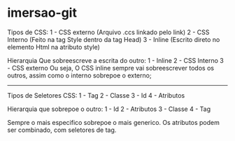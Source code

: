 # imersao-git

Tipos de CSS:
    1 - CSS externo (Arquivo .ccs linkado pelo link)
    2 - CSS Interno (Feito na tag Style dentro da tag Head)
    3 - Inline (Escrito direto no elemento Html na atributo style)

Hierarquia Que sobreescreve a escrita do outro:
    1 - Inline
        2 - CSS Interno
            3 - CSS externo
Ou seja, O CSS inline sempre vai sobreescrever  todos os outros, assim como o interno sobrepoe o externo;

---------------------------------------------------------------------------------------

Tipos de Seletores CSS:
    1 - Tag
    2 - Classe
    3 - Id
    4 - Atributos

Hierarquia que sobrepoe o outro:
    1 - Id
        2 - Atributos
            3 - Classe
                4 - Tag

Sempre o mais especifico sobrepoe o mais generico. Os atributos podem ser combinado, com seletores de tag.                
